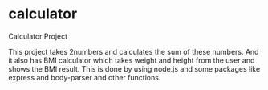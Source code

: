 # calculator
   
Calculator Project

This project takes 2numbers and calculates the sum of these numbers. And it also has BMI calculator which takes weight and height from the user and shows the BMI result.
This is done by using node.js and some packages like express and body-parser and other functions.

